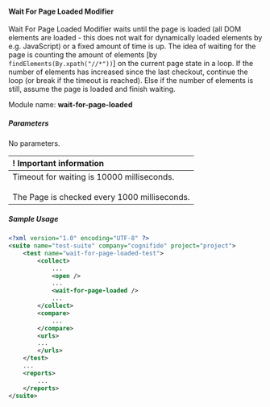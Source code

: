 #### Wait For Page Loaded Modifier

Wait For Page Loaded Modifier waits until the page is loaded (all DOM elements are loaded - this does not wait for dynamically loaded elements by e.g. JavaScript) or a fixed amount of time is up. The idea of waiting for the page is counting the amount of elements [by `findElements(By.xpath("//*"))`] on the current page state in a loop. If the number of elements has increased since the last checkout, continue the loop (or break if the timeout is reached). Else if the number of elements is still, assume the page is loaded and finish waiting.

Module name: **wait-for-page-loaded**

##### Parameters

No parameters.


| ! Important information |
|:----------------------- |
| Timeout for waiting is 10000 milliseconds.<br/><br/> The Page is checked every 1000 milliseconds. |

##### Sample Usage

```xml
<?xml version="1.0" encoding="UTF-8" ?>
<suite name="test-suite" company="cognifide" project="project">
    <test name="wait-for-page-loaded-test">
        <collect>
            ...
            <open />
            ...
            <wait-for-page-loaded />
            ...
        </collect>
        <compare>
            ...
        </compare>
        <urls>
        ...
        </urls>
    </test>
    ...
    <reports>
        ...
    </reports>
</suite>
```
